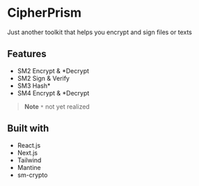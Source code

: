 # CipherPrism

Just another toolkit that helps you encrypt and sign files or texts

## Features

- SM2 Encrypt & *Decrypt
- SM2 Sign & Verify
- SM3 Hash*
- SM4 Encrypt & *Decrypt


> **Note**
> `*` not yet realized

## Built with

- React.js
- Next.js
- Tailwind
- Mantine
- sm-crypto